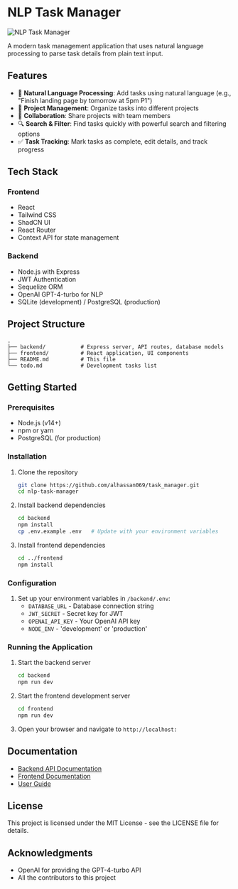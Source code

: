 # NLP Task Manager

![NLP Task Manager](https://via.placeholder.com/800x400?text=NLP+Task+Manager)

A modern task management application that uses natural language processing to parse task details from plain text input.

## Features

- 🧠 **Natural Language Processing**: Add tasks using natural language (e.g., "Finish landing page by tomorrow at 5pm P1")
- 📂 **Project Management**: Organize tasks into different projects
- 👥 **Collaboration**: Share projects with team members
- 🔍 **Search & Filter**: Find tasks quickly with powerful search and filtering options
- ✅ **Task Tracking**: Mark tasks as complete, edit details, and track progress

## Tech Stack

### Frontend
- React
- Tailwind CSS
- ShadCN UI
- React Router
- Context API for state management

### Backend
- Node.js with Express
- JWT Authentication
- Sequelize ORM
- OpenAI GPT-4-turbo for NLP
- SQLite (development) / PostgreSQL (production)

## Project Structure

```
.
├── backend/           # Express server, API routes, database models
├── frontend/          # React application, UI components
├── README.md          # This file
└── todo.md            # Development tasks list
```

## Getting Started

### Prerequisites

- Node.js (v14+)
- npm or yarn
- PostgreSQL (for production)

### Installation

1. Clone the repository
   ```bash
   git clone https://github.com/alhassan069/task_manager.git
   cd nlp-task-manager
   ```

2. Install backend dependencies
   ```bash
   cd backend
   npm install
   cp .env.example .env   # Update with your environment variables
   ```

3. Install frontend dependencies
   ```bash
   cd ../frontend
   npm install
   ```

### Configuration

1. Set up your environment variables in `/backend/.env`:
   - `DATABASE_URL` - Database connection string
   - `JWT_SECRET` - Secret key for JWT
   - `OPENAI_API_KEY` - Your OpenAI API key
   - `NODE_ENV` - 'development' or 'production'

### Running the Application

1. Start the backend server
   ```bash
   cd backend
   npm run dev
   ```

2. Start the frontend development server
   ```bash
   cd frontend
   npm run dev
   ```

3. Open your browser and navigate to `http://localhost:`

## Documentation

- [Backend API Documentation](/backend/README.md)
- [Frontend Documentation](/frontend/README.md)
- [User Guide](docs/user-guide.md)

## License

This project is licensed under the MIT License - see the LICENSE file for details.

## Acknowledgments

- OpenAI for providing the GPT-4-turbo API
- All the contributors to this project 